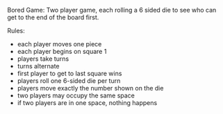 Bored Game: Two player game, each rolling a 6 sided die to see who can get to the end of the board first.

Rules:
- each player moves one piece
- each player begins on square 1
- players take turns
- turns alternate
- first player to get to last square wins
- players roll one 6-sided die per turn
- players move exactly the number shown on the die
- two players may occupy the same space
- if two players are in one space, nothing happens
